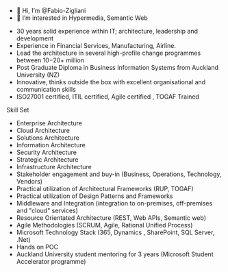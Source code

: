 - 👋 Hi, I’m @Fabio-Zigliani
- 👀 I’m interested in Hypermedia, Semantic Web

<!---
Fabio-Zigliani/Fabio-Zigliani is a ✨ special ✨ repository because its `README.md` (this file) appears on your GitHub profile.
You can click the Preview link to take a look at your changes.
--->
- 30 years solid experience within IT; architecture, leadership and development
- Experience in Financial Services, Manufacturing, Airline.
- Lead the architecture in several high-profile change programmes between $10-$20+ million
- Post Graduate Diploma in Business Information Systems from Auckland University (NZ)
- Innovative, thinks outside the box with excellent organisational and communication skills
- ISO27001 certified, ITIL certified, Agile certified , TOGAF Trained  

Skill Set
- Enterprise Architecture
- Cloud Architecture
- Solutions Architecture 
- Information Architecture 
- Security Architecture
- Strategic Architecture
- Infrastructure Architecture 
- Stakeholder engagement and buy-in (Business, Operations, Technology, Vendors)
- Practical utilization of Architectural Frameworks (RUP, TOGAF)
- Practical utilization of Design Patterns and Frameworks 
- Middleware and Integration (integration to on-premises, off-premises and "cloud" services)
- Resource Orientated Architecture (REST, Web APIs, Semantic web)
- Agile Methodologies (SCRUM, Agile, Rational Unified Process)
- Microsoft Technology Stack (365, Dynamics , SharePoint, SQL Server, .Net)
- Hands on POC
- Auckland University student mentoring for 3 years (Microsoft Student Accelerator programme)
